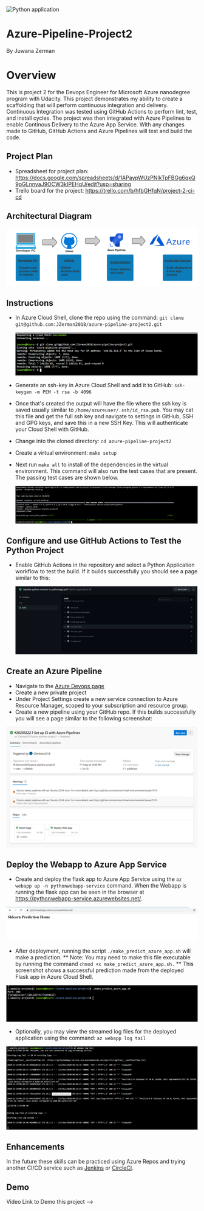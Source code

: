 ![Python application](https://github.com/JZerman2018/azure-pipeline-project2/workflows/Python%20application/badge.svg)

# Azure-Pipeline-Project2

By Juwana Zerman

# Overview

This is project 2 for the Devops Engineer for Microsoft Azure nanodegree program with Udacity.  This project demonstrates my ability to create a scaffolding that will perform continuous integration and delivery. Continuous Integration was tested using GitHub Actions to perform lint, test, and install cycles. The project was then integrated with Azure Pipelines to enable Continous Delivery to the Azure App Service. With any changes made to GitHub, GitHub Actions and Azure Pipelines will test and build the code.


## Project Plan
* Spreadsheet for project plan: https://docs.google.com/spreadsheets/d/1APaypWUzPNIkTpFBGg6qxQ9pGLnnyaJ9OCW3kIPEHqU/edit?usp=sharing
* Trello board for the project: https://trello.com/b/hfbGHfqN/project-2-ci-cd

## Architectural Diagram

![Azure-Workflow](screenshots/Azure%20Devops%20Pipeline.png)

## Instructions

- In Azure Cloud Shell, clone the repo using the command:
  `git clone git@github.com:JZerman2018/azure-pipeline-project2.git`
  
  ![Project-clone](screenshots/Clone.png)

- Generate an ssh-key in Azure Cloud Shell and add it to GitHub:
  `ssh-keygen -m PEM -t rsa -b 4096`
- Once that's created the output will have the file where the ssh key is saved usually similar to `/home/azureuser/.ssh/id_rsa.pub`. You may cat this file and get the full ssh     key and navigate to settings in GitHub, SSH and GPG keys, and save this in a new SSH Key. This will authenticate your Cloud Shell with GitHub.

- Change into the cloned directory:
  `cd azure-pipeline-project2`

- Create a virtual environment:
  `make setup`

- Next run `make all` to install of the dependencies in the virtual environment. This command will also run the test cases that are present. The passing test cases are shown   below.

  ![MakeAll](screenshots/MakeAll(2).png)

## Configure and use GitHub Actions to Test the Python Project

- Enable GitHub Actions in the repository and select a Python Application workflow to test the build. If it builds successfully you should see a page similar to this:

  ![GitHub-Actions](screenshots/github-action-build.png)
  
## Create an Azure Pipeline

- Navigate to the [Azure Devops page](https://dev.azure.com/)
- Create a new private project
- Under Project Settings create a new service connection to Azure Resource Manager, scoped to your subscription and resource group.
- Create a new pipeline using your GitHub repo. If this builds successfully you will see a page similar to the following screenshot:

![Azure-Pipelines](screenshots/azure-pipeline-success.png)

## Deploy the Webapp to Azure App Service

- Create and deploy the flask app to Azure App Service using  the `az webapp up -n pythonwebapp-service` command. When the Webapp is running the flask app can be seen in the browser at https://pythonwebapp-service.azurewebsites.net/.

![Webapp-Browser](screenshots/webapp-browser.png)

- After deployment, running the script `./make_predict_azure_app.sh` will make a prediction. ** Note: You may need to make this file executable by running the command `chmod +x make_predict_azure_app.sh.` ** 
This screenshot shows a successful prediction made from the deployed Flask app in Azure Cloud Shell.

![Prediction](screenshots/make_predict_azure_app.png)

- Optionally, you may view the streamed log files for the deployed application using the command:
`az webapp log tail`

![LogOutput](screenshots/webapplogtail.png)

## Enhancements

In the future these skills can be practiced using Azure Repos and trying another CI/CD service such as [Jenkins](https://www.jenkins.io/) or [CircleCI](https://circleci.com/).

## Demo

Video Link to Demo this project --> 





